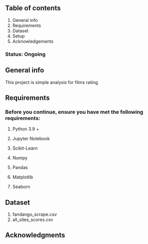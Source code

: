## Table of contents
1. General info
2. Requirements 
3. Dataset
4. Setup
5. Acknowledgements

### Status: Ongoing 

## General info
This project is simple analysis for films rating

## Requirements
### Before you continue, ensure you have met the following requirements:
1. Python 3.9 +

2. Jupyter Notebook

3. Scikit-Learn

4. Numpy 

5. Pandas

6. Matplotlib

7. Seaborn


## Dataset
1. fandango_scrape.csv
2. all_sites_scores.csv

## Acknowledgments
